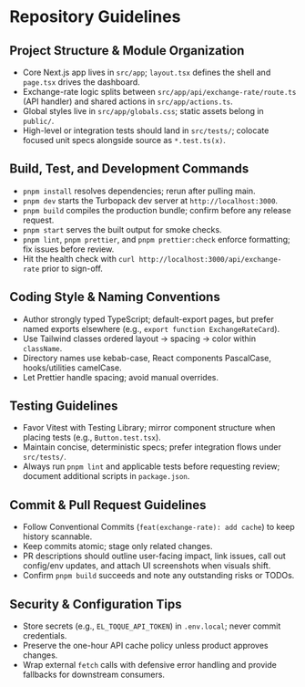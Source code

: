 # Repository Guidelines

## Project Structure & Module Organization

- Core Next.js app lives in `src/app`; `layout.tsx` defines the shell and `page.tsx` drives the dashboard.
- Exchange-rate logic splits between `src/app/api/exchange-rate/route.ts` (API handler) and shared actions in `src/app/actions.ts`.
- Global styles live in `src/app/globals.css`; static assets belong in `public/`.
- High-level or integration tests should land in `src/tests/`; colocate focused unit specs alongside source as `*.test.ts(x)`.

## Build, Test, and Development Commands

- `pnpm install` resolves dependencies; rerun after pulling main.
- `pnpm dev` starts the Turbopack dev server at `http://localhost:3000`.
- `pnpm build` compiles the production bundle; confirm before any release request.
- `pnpm start` serves the built output for smoke checks.
- `pnpm lint`, `pnpm prettier`, and `pnpm prettier:check` enforce formatting; fix issues before review.
- Hit the health check with `curl http://localhost:3000/api/exchange-rate` prior to sign-off.

## Coding Style & Naming Conventions

- Author strongly typed TypeScript; default-export pages, but prefer named exports elsewhere (e.g., `export function ExchangeRateCard`).
- Use Tailwind classes ordered layout → spacing → color within `className`.
- Directory names use kebab-case, React components PascalCase, hooks/utilities camelCase.
- Let Prettier handle spacing; avoid manual overrides.

## Testing Guidelines

- Favor Vitest with Testing Library; mirror component structure when placing tests (e.g., `Button.test.tsx`).
- Maintain concise, deterministic specs; prefer integration flows under `src/tests/`.
- Always run `pnpm lint` and applicable tests before requesting review; document additional scripts in `package.json`.

## Commit & Pull Request Guidelines

- Follow Conventional Commits (`feat(exchange-rate): add cache`) to keep history scannable.
- Keep commits atomic; stage only related changes.
- PR descriptions should outline user-facing impact, link issues, call out config/env updates, and attach UI screenshots when visuals shift.
- Confirm `pnpm build` succeeds and note any outstanding risks or TODOs.

## Security & Configuration Tips

- Store secrets (e.g., `EL_TOQUE_API_TOKEN`) in `.env.local`; never commit credentials.
- Preserve the one-hour API cache policy unless product approves changes.
- Wrap external `fetch` calls with defensive error handling and provide fallbacks for downstream consumers.

